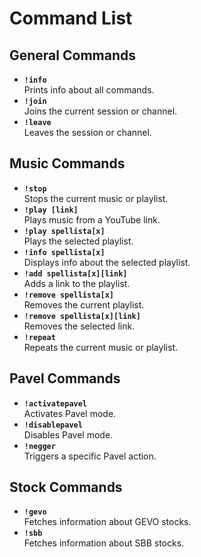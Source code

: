 # Command List

## General Commands
- **`!info`**  
  Prints info about all commands.
- **`!join`**  
  Joins the current session or channel.
- **`!leave`**  
  Leaves the session or channel.

## Music Commands
- **`!stop`**  
  Stops the current music or playlist.
- **`!play [link]`**  
  Plays music from a YouTube link.
- **`!play spellista[x]`**  
  Plays the selected playlist.
- **`!info spellista[x]`**  
  Displays info about the selected playlist.
- **`!add spellista[x][link]`**  
  Adds a link to the playlist.
- **`!remove spellista[x]`**  
  Removes the current playlist.
- **`!remove spellista[x][link]`**  
  Removes the selected link.
- **`!repeat`**  
  Repeats the current music or playlist.

## Pavel Commands
- **`!activatepavel`**  
  Activates Pavel mode.
- **`!disablepavel`**  
  Disables Pavel mode.
- **`!negger`**  
  Triggers a specific Pavel action.

## Stock Commands
- **`!gevo`**  
  Fetches information about GEVO stocks.
- **`!sbb`**  
  Fetches information about SBB stocks.
